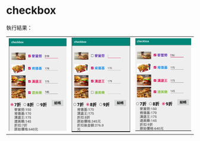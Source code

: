 # checkbox
執行結果：
<table><tr>
<td><img src=https://github.com/Angus1226/checkbox/blob/master/7.png border=0></td>
<td><img src=https://github.com/Angus1226/checkbox/blob/master/8.png border=0></td> 
<td><img src=https://github.com/Angus1226/checkbox/blob/master/9.png border=0></td> 
</tr></table>
